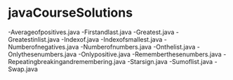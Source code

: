 # javaCourseSolutions

-Averageofpositives.java
-Firstandlast.java
-Greatest.java
-Greatestinlist.java
-Indexof.java
-Indexofsmallest.java
-Numberofnegatives.java
-Numberofnumbers.java
-Onthelist.java
-Onlythesenumbers.java
-Onlypositive.java
-Rememberthesenumbers.java
-Repeatingbreakingandremembering.java
-Starsign.java
-Sumoflist.java
-Swap.java
